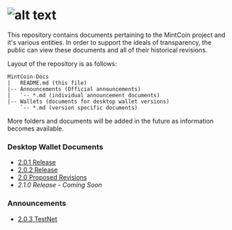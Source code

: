 ![alt text](https://avatars1.githubusercontent.com/u/8325639?v=3&s=200 "MintCoin")
======

This repository contains documents pertaining to the MintCoin project and it's various entities. In order to support the ideals of transparency, the public can view these documents and all of their historical revisions.

Layout of the repository is as follows:
```
MintCoin-Docs
|   README.md (this file)
|-- Announcements (Official announcements)
|   `-- *.md (individual announcement documents)
|-- Wallets (documents for desktop wallet versions)
    `-- *.md (version specific documents)
```
More folders and documents will be added in the future as information becomes available.

### Desktop Wallet Documents ###
- [2.0.1 Release](Wallets/2.0.1-Release.md)
- [2.0.2 Release](Wallets/2.0.2-Release.md)
- [2.0 Proposed Revisions](Wallets/2.0-Proposed_Revisions.md)
- *2.1.0 Release - Coming Soon*

### Announcements ###
- [2.0.3 TestNet](Announcements/2.0.3-TestNet.md)
